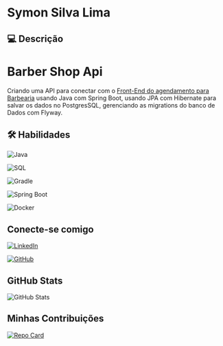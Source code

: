 # Symon Silva Lima


## 💻 Descrição
# Barber Shop Api

Criando uma API para conectar com o [Front-End do agendamento para Barbearia](https://github.com/SymonSL7/barber-shop-ui) usando Java com Spring Boot, usando JPA com Hibernate para salvar os dados no PostgresSQL, gerenciando as migrations do banco de Dados com Flyway.

## 🛠️ Habilidades

![Java](https://img.shields.io/badge/Java-0077B5?style=for-the-badge&logo=java&logoColor)

![SQL](https://img.shields.io/badge/SQL-0077B5?style=for-the-badge&logo=sql&logoColor)

![Gradle](https://img.shields.io/badge/Gradle-0077B5?style=for-the-badge&logo=gradle&logoColor)

![Spring Boot](https://img.shields.io/badge/SpringBoot-0077B5?style=for-the-badge&logo=springboot&logoColor)

![Docker](https://img.shields.io/badge/Docker-0077B5?style=for-the-badge&logo=docker&logoColor)


## Conecte-se comigo

[![LinkedIn](https://img.shields.io/badge/LinkedIn-0077B5?style=for-the-badge&logo=linkedin&logoColor=white)](https://www.linkedin.com/in/symonsilvalima/)

[![GitHub](https://img.shields.io/badge/GitHub-0077B5?style=for-the-badge&logo=github&logoColor=white)](https://github.com/SymonSL7)

## GitHub Stats

![GitHub Stats](https://github-readme-stats.vercel.app/api?username=SymonSL7&theme=transparent&bg_color=0077B5&border_color=30A3DC&show_icons=true&icon_color=000&title_color=000&text_color=FFF)


## Minhas Contribuições

[![Repo Card](https://github-readme-stats.vercel.app/api/pin/?username=SymonSL7&repo=dio-lab-open-source&bg_color=0077B5&border_color=30A3DC&show_icons=true&icon_color=000&title_color=000&text_color=FFF)](https://github.com/SymonSL7/dio-lab-open-source)

